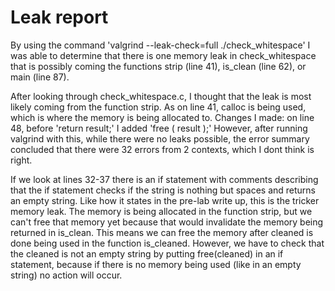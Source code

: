 # Leak report

By using the command 'valgrind --leak-check=full ./check_whitespace'
I was able to determine that there is one memory leak in check_whitespace
that is possibly coming the functions strip (line 41), is_clean (line 62),
or main (line 87).

After looking through check_whitespace.c, I thought that 
the leak is most likely coming from the function strip. 
As on line 41, calloc is being used, which is where
the memory is being allocated to.
Changes I made:
	on line 48, before 'return result;'
	I added 'free ( result );'
However, after running valgrind with this, while there were 
no leaks possible, the error summary concluded that there
were 32 errors from 2 contexts, which I dont think is right.

If we look at lines 32-37 there is an if statement with comments
describing that the if statement checks if the string is nothing but spaces
and returns an empty string. Like how it states in the pre-lab write
up, this is the tricker memory leak. The memory is being allocated in
the function strip, but we can't free that memory yet because that
would invalidate the memory being returned in is_clean. This means we
can free the memory after cleaned is done being used in the function is_cleaned.
However, we have to check that the cleaned is not an empty string by 
putting free(cleaned) in an if statement, because if there is no memory
being used (like in an empty string) no action will occur.
